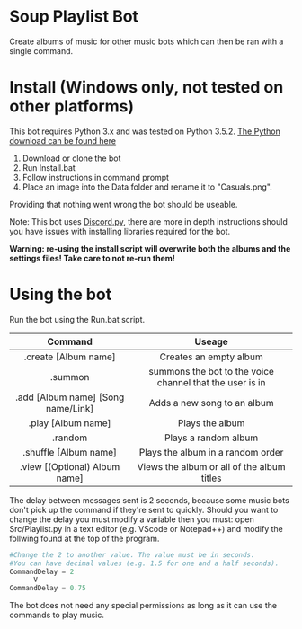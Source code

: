 # Soup Playlist Bot
Create albums of music for other music bots which can then be ran with a single command.
# Install (Windows only, not tested on other platforms)
This bot requires Python 3.x and was tested on Python 3.5.2. [The Python download can be found here](https://www.python.org/downloads/)
1) Download or clone the bot
2) Run Install.bat
3) Follow instructions in command prompt
4) Place an image into the Data folder and rename it to "Casuals.png". 

Providing that nothing went wrong the bot should be useable.

Note: This bot uses [Discord.py](https://github.com/Rapptz/discord.py), there are more in depth instructions should you have issues with installing libraries required for the bot.

**Warning: re-using the install script will overwrite both the albums and the settings files! Take care to not re-run them!**

# Using the bot
Run the bot using the Run.bat script. 

| Command          | Useage           |
| :-------------:  |:-------------:   |
|.create [Album name] | Creates an empty album |
| .summon        | summons the bot to the voice channel that the user is in |
| .add [Album name] [Song name/Link] |Adds a new song to an album |
|.play [Album name] |Plays the album |
|.random|Plays a random album|
|.shuffle [Album name]|Plays the album in a random order|
|.view [(Optional) Album name]| Views the album or all of the album titles|

The delay between messages sent is 2 seconds, because some music bots don't pick up the command if they're sent to quickly. Should you want to change the delay you must modify a variable then you must: open Src/Playlist.py in a text editor (e.g. VScode or Notepad++) and modify the follwing found at the top of the program.
```python
#Change the 2 to another value. The value must be in seconds. 
#You can have decimal values (e.g. 1.5 for one and a half seconds).
CommandDelay = 2
      V
CommandDelay = 0.75
```

The bot does not need any special permissions as long as it can use the commands to play music.
